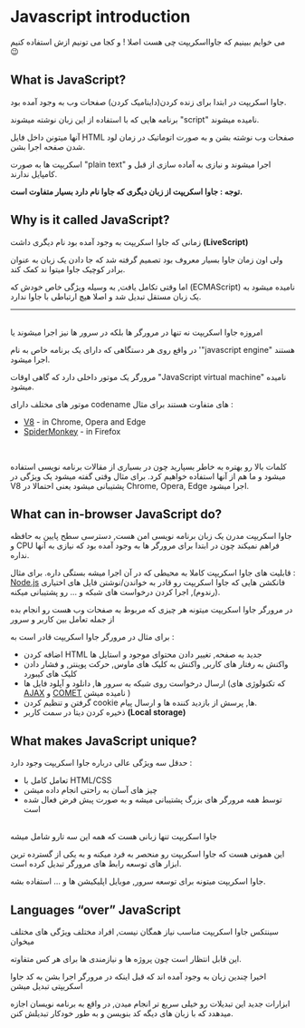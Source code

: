 # Javascript introduction

می خوایم ببینیم که جاوااسکریپت چی هست اصلا ! و کجا می تونیم ازش استفاده کنیم 😉

## What is JavaScript?
جاوا اسکریپت در ابتدا برای زنده کردن(داینامیک کردن) صفحات وب به وجود آمده بود.

برنامه هایی که با استفاده از این زبان نوشته میشوند "script" نامیده میشوند.

آنها میتونن داخل فایل HTML صفحات وب نوشته بشن و به صورت اتوماتیک در زمان لود شدن صفحه اجرا بشن.

اسکریپت ها به صورت "plain text" اجرا میشوند و نیازی به آماده سازی از قبل و کامپایل ندارند.

**توجه : جاوا اسکریپت از زبان دیگری که جاوا نام دارد بسیار متفاوت است.**

## Why is it called JavaScript?
زمانی که جاوا اسکریپت به وجود آمده بود نام دیگری داشت **(LiveScript)**<br/>

ولی اون زمان جاوا بسیار معروف بود تصمیم گرفته شد که جا دادن یک زبان به عنوان برادر کوچیک جاوا میتوا ند کمک کند.<br>

اما وقتی تکامل یافت, به وسیله ویژگی خاص خودش که (ECMAScript) نامیده میشود به یک زبان مستقل تبدیل شد و اصلا هیچ ارتباطی با جاوا ندارد.

<hr>
<br>
امروزه جاوا اسکریپت نه تنها در مرورگر ها بلکه در سرور ها نیز اجرا میشوند یا 

در واقع روی هر دستگاهی که دارای یک برنامه خاص به نام '"javascript engine" هستند اجرا میشود.

مرورگر یک موتور داخلی دارد که گاهی اوقات "JavaScript virtual machine" نامیده میشود.

موتور های مختلف دارای codename های متفاوت هستند برای مثال :<br>
- [V8](https://en.wikipedia.org/wiki/V8_(JavaScript_engine)) - in Chrome, Opera and Edge
- [SpiderMonkey](https://en.wikipedia.org/wiki/SpiderMonkey) - in Firefox
<br>

کلمات بالا رو بهتره به خاطر بسپارید چون در بسیاری از مقالات برنامه نویسی استفاده میشود و ما هم از آنها استفاده خواهیم کرد. برای مثال وقتی گفته میشود یک ویژگی در V8 پشتیبانی میشود یعنی احتمالا در Chrome, Opera, Edge اجرا میشود.


## What can in-browser JavaScript do?
جاوا اسکریپت مدرن یک زبان برنامه نویسی امن هست, دسترسی سطح پایین به حافظه و CPU فراهم نمیکند چون در ابتدا برای مرورگر ها به وجود آمده بود که نیازی به آنها نداره.

قابلیت های جاوا اسکریپت کاملا به محیطی که در آن اجرا میشه بستگی داره. برای مثال : <br>
[Node.js](https://wikipedia.org/wiki/Node.js) فانکشن هایی که جاوا اسکریپت رو قادر به خواندن/نوشتن فایل های اختیاری (رندوم), اجرا کردن درخواست های شبکه و ... رو پشتیبانی میکنه.

در مرورگر جاوا اسکریپت میتونه هر چیزی که مربوط به صفحات وب هست رو انجام بده از جمله تعامل بین کاربر و سرور

برای مثال در مرورگر جاوا اسکریپت قادر است به : <br>
- اضافه کردن HTML جدید به صفحه, تغییر دادن محتوای موجود و استایل ها
- واکنش به رفتار های کاربر, واکنش به کلیک های ماوس, حرکت پوینتر, و فشار دادن کلیک های کیبورد
- ارسال درخواست روی شبکه به سرور ها, دانلود و آپلود فایل ها (که تکنولوژی های [AJAX](https://en.wikipedia.org/wiki/Ajax_(programming)) و  [COMET](https://en.wikipedia.org/wiki/Comet_(programming)) نامیده میشن )
- گرفتن و تنظیم کردن cookie ها, پرسش از بازدید کننده ها و ارسال پیام.
- ذخیره کردن دیتا در سمت کاربر **(Local storage)**


## What makes JavaScript unique?
حدقل سه ویژگی عالی درباره جاوا اسکریپت وجود دارد : 
- تعامل کامل با HTML/CSS
- چیز های آسان به راحتی انجام داده میشن
- توسط همه مرورگر های بزرگ پشتیبانی میشه و به صورت پبش فرض فعال شده است

<br>
جاوا اسکریپت تنها زبانی هست که همه این سه تارو شامل میشه<br>

 این همونی هست که جاوا اسکریپت رو منحصر به فرد میکنه و به یکی از گسترده ترین ابزار های توسعه رابط های مرورگر تبدیل کرده است.<br>
 
 جاوا اسکریپت میتونه برای توسعه سرور, موبایل اپلیکیشن ها و ... استفاده بشه.

## Languages “over” JavaScript
سینتکس جاوا اسکریپت مناسب نیاز همگان نیست, افراد مختلف ویژگی های مختلف میخوان<br>

این قابل انتظار است چون پروژه ها و نیازمندی ها برای هر کس متفاوته.<br>

اخیرا چندین زبان به وجود آمده اند که قبل اینکه در مرورگر اجرا بشن به کد جاوا اسکریپتی تبدیل میشن<br>

ابزارات جدید این تبدیلات رو خیلی سریع تر انجام میدن, در واقع به برنامه نویسان اجازه میدهدد که با زبان های دیگه کد بنویسن و به طور خودکار تبدیلش کنن.
